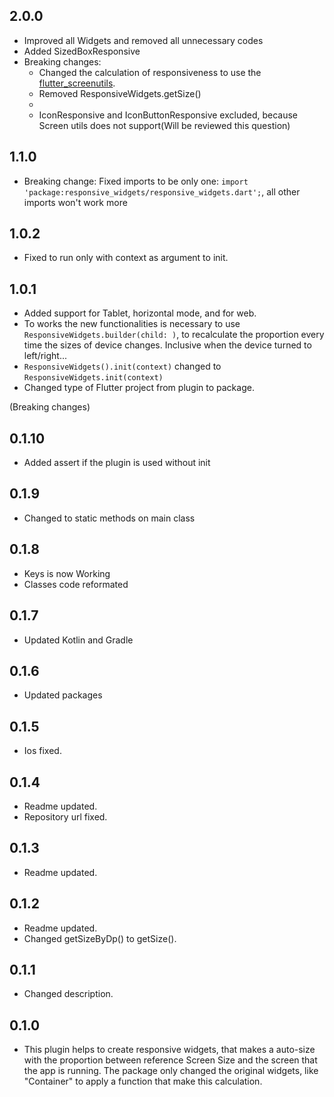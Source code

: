 ## 2.0.0
- Improved all Widgets and removed all unnecessary codes
- Added SizedBoxResponsive
- Breaking changes:
    - Changed the calculation of responsiveness to use the [flutter_screenutils](https://pub.dev/packages/flutter_screenutil).
    - Removed ResponsiveWidgets.getSize()
    - 
    - IconResponsive and IconButtonResponsive excluded, because Screen utils does not support(Will be reviewed this question)


## 1.1.0
- Breaking change:
    Fixed imports to be only one: `import 'package:responsive_widgets/responsive_widgets.dart';`, all other imports 
    won't work more

## 1.0.2
- Fixed to run only with context as argument to init.

## 1.0.1
- Added support for Tablet, horizontal mode, and for web.
- To works the new functionalities is necessary to use `ResponsiveWidgets.builder(child: )`, to recalculate the proportion
every time the sizes of device changes. Inclusive when the device turned to left/right...
- `ResponsiveWidgets().init(context)` changed to `ResponsiveWidgets.init(context)`
- Changed type of Flutter project from plugin to package.

(Breaking changes)

## 0.1.10
- Added assert if the plugin is used without init

## 0.1.9
- Changed to static methods on main class

## 0.1.8
- Keys is now Working
- Classes code reformated

## 0.1.7
- Updated Kotlin and Gradle

## 0.1.6
- Updated packages

## 0.1.5
- Ios fixed.

## 0.1.4
- Readme updated.
- Repository url fixed.

## 0.1.3
- Readme updated.

## 0.1.2
- Readme updated.
- Changed getSizeByDp() to getSize().

## 0.1.1
- Changed description.

## 0.1.0
- This plugin helps to create responsive widgets, that makes a auto-size with the proportion between reference Screen Size and the screen that the app is running. The package only changed the original widgets, like "Container" to apply a function that make this calculation.